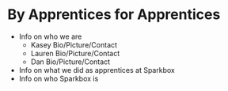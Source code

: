 # By Apprentices for Apprentices
* Info on who we are
    - Kasey Bio/Picture/Contact
    - Lauren Bio/Picture/Contact
    - Dan Bio/Picture/Contact
* Info on what we did as apprentices at Sparkbox
* Info on who Sparkbox is
